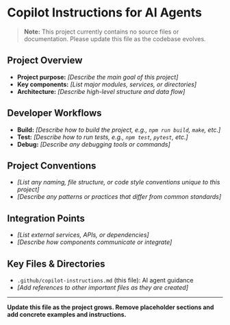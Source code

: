 # Copilot Instructions for AI Agents

> **Note:** This project currently contains no source files or documentation. Please update this file as the codebase evolves.

## Project Overview
- **Project purpose:** _[Describe the main goal of this project]_ 
- **Key components:** _[List major modules, services, or directories]_ 
- **Architecture:** _[Describe high-level structure and data flow]_ 

## Developer Workflows
- **Build:** _[Describe how to build the project, e.g., `npm run build`, `make`, etc.]_
- **Test:** _[Describe how to run tests, e.g., `npm test`, `pytest`, etc.]_
- **Debug:** _[Describe any debugging tools or commands]_ 

## Project Conventions
- _[List any naming, file structure, or code style conventions unique to this project]_ 
- _[Describe any patterns or practices that differ from common standards]_ 

## Integration Points
- _[List external services, APIs, or dependencies]_ 
- _[Describe how components communicate or integrate]_ 

## Key Files & Directories
- `.github/copilot-instructions.md` (this file): AI agent guidance
- _[Add references to other important files as they are created]_ 

---

**Update this file as the project grows. Remove placeholder sections and add concrete examples and instructions.**
